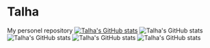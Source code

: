 # Talha
My personel repository
[![Talha's GitHub stats](https://github-readme-stats.vercel.app/api?username=Talhaasan)](https://github.com/Talhaasan/github-readme-stats)
![Talha's GitHub stats](https://github-readme-stats.vercel.app/api?username=Talhaasan&hide=contribs,prs)
![Talha's GitHub stats](https://github-readme-stats.vercel.app/api?username=Talhaasan&count_private=true)
![Talha's GitHub stats](https://github-readme-stats.vercel.app/api?username=Talhaasan&show_icons=true)
![Talha's GitHub stats](https://github-readme-stats.vercel.app/api?username=Talhaasan&show_icons=true&theme=radical)


